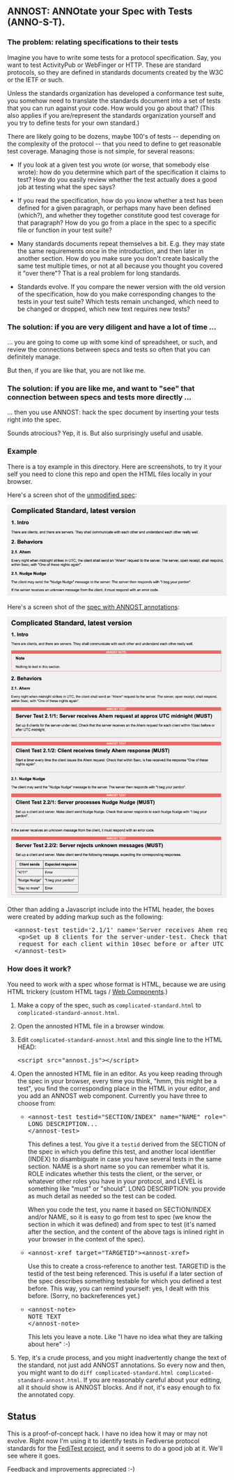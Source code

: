 ## ANNOST: ANNOtate your Spec with Tests (ANNO-S-T).

### The problem: relating specifications to their tests

Imagine you have to write some tests for a protocol specification. Say, you want to test ActivityPub
or WebFinger or HTTP. These are standard protocols, so they are defined in standards documents
created by the W3C or the IETF or such.

Unless the standards organization has developed a conformance test suite, you somehow need to
translate the standards document into a set of tests that you can run against your code. How would
you go about that? (This also applies if you are/represent the standards organization yourself
and you try to define tests for your own standard.)

There are likely going to be dozens, maybe 100's of tests -- depending on the complexity of the
protocol -- that you need to define to get reasonable test coverage. Managing those is not
simple, for several reasons:

* If you look at a given test you wrote (or worse, that somebody else wrote): how do you determine
  which part of the specification it claims to test? How do you easily review whether the test
  actually does a good job at testing what the spec says?

* If you read the specification, how do you know whether a test has been defined for a given
  paragraph, or perhaps many have been defined (which?), and whether they together constitute good
  test coverage for that paragraph? How do you go from a place in the spec to a specific file
  or function in your test suite?

* Many standards documents repeat themselves a bit. E.g. they may state the same requirements once
  in the introduction, and then later in another section. How do you make sure you don't create basically
  the same test multiple times, or not at all because you thought you covered it "over there"?
  That is a real problem for long standards.

* Standards evolve. If you compare the newer version with the old version of the specification,
  how do you make corresponding changes to the tests in your test suite? Which tests remain unchanged,
  which need to be changed or dropped, which new text requires new tests?

### The solution: if you are very diligent and have a lot of time ...

... you are going to come up with some kind of spreadsheet, or such, and review the connections
between specs and tests so often that you can definitely manage.

But then, if you are like that, you are not like me.

### The solution: if you are like me, and want to "see" that connection between specs and tests more directly ...

... then you use ANNOST: hack the spec document by inserting your tests right into the spec.

Sounds atrocious? Yep, it is. But also surprisingly useful and usable.

### Example

There is a toy example in this directory. Here are screenshots, to try it your self you
need to clone this repo and open the HTML files locally in your browser.

Here's a screen shot of the [unmodified spec](complicated-standard.html):

![Screenshot unmodified standard](images/complicated-standard.png)

Here's a screen shot of the [spec with ANNOST annotations](complicated-standard-annost.html):

![Screenshot standard with ANNOST annotations](images/complicated-standard-annost.png)

Other than adding a Javascript include into the HTML header, the boxes were created by
adding markup such as the following:

<pre>
  &lt;annost-test testid='2.1/1' name='Server receives Ahem request at approx UTC midnight' role='Server' level='MUST'&gt;
   &lt;p>Set up 8 clients for the server-under-test. Check that the server receives an the Ahem
   request for each client within 10sec before or after UTC midnight.&lt;/p&gt;
  &lt;/annost-test&gt;
</pre>

### How does it work?

You need to work with a spec whose format is HTML, because we are using HTML trickery (custom
HTML tags / [Web Components](https://en.wikipedia.org/wiki/Web_Components).)

1. Make a copy of the spec, such as `complicated-standard.html` to `complicated-standard-annost.html`.

1. Open the annosted HTML file in a browser window.

1. Edit `complicated-standard-annost.html` and this single line to the HTML HEAD:

   <pre>&lt;script src="annost.js"&gt;&lt;/script&gt;</pre>

1. Open the annosted HTML file in an editor. As you keep reading through the spec in your browser,
   every time you think, "hmm, this might be a test", you find the corresponding place in the
   HTML in your editor, and you add an ANNOST web component. Currently you have three to choose
   from:

   * <pre>&lt;annost-test testid="SECTION/INDEX" name="NAME" role="ROLE" level="LEVEL">
     LONG DESCRIPTION...
     &lt;/annost-test&gt;
     </pre>

     This defines a test. You give it a `testid` derived from the SECTION of the spec in which
     you define this test, and another local identifier (INDEX) to disambiguate in case you have
     several tests in the same section. NAME is a short name so you can remember what it is. ROLE
     indicates whether this tests the client, or the server, or whatever other roles you have in your
     protocol, and LEVEL is something like "must" or "should". LONG DESCRIPTION: you provide
     as much detail as needed so the test can be coded.

     When you code the test, you name it based on SECTION/INDEX and/or NAME, so it is easy
     to go from test to spec (we know the section in which it was defined) and from spec
     to test (it's named after the section, and the content of the above tags is inlined
     right in your browser in the context of the spec).

   * <pre>&lt;annost-xref target="TARGETID"&gt;&lt;annost-xref&gt;</pre>

     Use this to create a cross-reference to another test. TARGETID is the testid of the test
     being referenced. This is useful if a later section of the spec describes something testable
     for which you defined a test before. This way, you can remind yourself:
     yes, I dealt with this before. (Sorry, no backreferences yet.)

   * <pre>&lt;annost-note&gt;
     NOTE TEXT
     &lt/annost-note&gt;
     </pre>

     This lets you leave a note. Like "I have no idea what they are talking about here" :-)

1. Yep, it's a crude process, and you might inadvertently change the text of the standard,
   not just add ANNOST annotations. So every now and then, you might want to do
   `diff complicated-standard.html complicated-standard-annost.html`. If you are reasonably
   careful about your editing, all it should show is ANNOST blocks. And if not, it's easy
   enough to fix the annotated copy.


## Status

This is a proof-of-concept hack. I have no idea how it may or may not evolve. Right now I'm using
it to identify tests in Fediverse protocol standards for the [FediTest project](https://feditest.org/),
and it seems to do a good job at it. We'll see where it goes.

Feedback and improvements appreciated :-)

